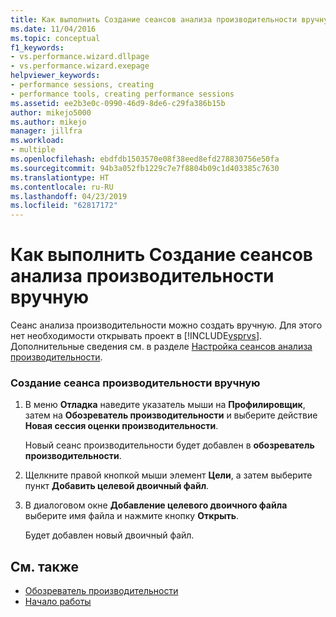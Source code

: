 ```yaml
---
title: Как выполнить Создание сеансов анализа производительности вручную | Документация Майкрософт
ms.date: 11/04/2016
ms.topic: conceptual
f1_keywords:
- vs.performance.wizard.dllpage
- vs.performance.wizard.exepage
helpviewer_keywords:
- performance sessions, creating
- performance tools, creating performance sessions
ms.assetid: ee2b3e0c-0990-46d9-8de6-c29fa386b15b
author: mikejo5000
ms.author: mikejo
manager: jillfra
ms.workload:
- multiple
ms.openlocfilehash: ebdfdb1503570e08f38eed8efd278830756e50fa
ms.sourcegitcommit: 94b3a052fb1229c7e7f8804b09c1d403385c7630
ms.translationtype: HT
ms.contentlocale: ru-RU
ms.lasthandoff: 04/23/2019
ms.locfileid: "62817172"
---
```

# <a name="how-to-manually-create-performance-sessions"></a>Как выполнить Создание сеансов анализа производительности вручную
Сеанс анализа производительности можно создать вручную. Для этого нет необходимости открывать проект в [!INCLUDE[vsprvs](../code-quality/includes/vsprvs_md.md)]. Дополнительные сведения см. в разделе [Настройка сеансов анализа производительности](../profiling/configuring-performance-sessions.md).

### <a name="to-manually-create-a-performance-session"></a>Создание сеанса производительности вручную

1. В меню **Отладка** наведите указатель мыши на **Профилировщик**, затем на **Обозреватель производительности** и выберите действие **Новая сессия оценки производительности**.

     Новый сеанс производительности будет добавлен в **обозреватель производительности**.

2. Щелкните правой кнопкой мыши элемент **Цели**, а затем выберите пункт **Добавить целевой двоичный файл**.

3. В диалоговом окне **Добавление целевого двоичного файла** выберите имя файла и нажмите кнопку **Открыть**.

     Будет добавлен новый двоичный файл.

## <a name="see-also"></a>См. также
- [Обозреватель производительности](../profiling/performance-explorer.md)
- [Начало работы](../profiling/getting-started-with-performance-tools.md)